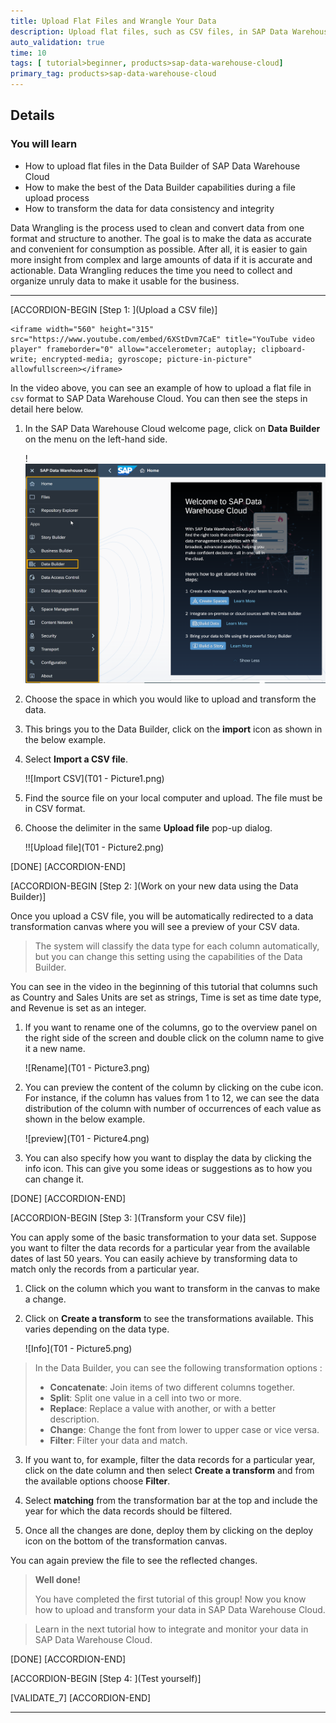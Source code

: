 ```yaml
---
title: Upload Flat Files and Wrangle Your Data
description: Upload flat files, such as CSV files, in SAP Data Warehouse Cloud and then transform the data using the Data Builder.
auto_validation: true
time: 10
tags: [ tutorial>beginner, products>sap-data-warehouse-cloud]
primary_tag: products>sap-data-warehouse-cloud
---
```



## Details
### You will learn
- How to upload flat files in the Data Builder of SAP Data Warehouse Cloud
- How to make the best of the Data Builder capabilities during a file upload process
- How to transform the data for data consistency and integrity


Data Wrangling is the process used to clean and convert data from one format and structure to another. The goal is to make the data as accurate and convenient for consumption as possible. After all, it is easier to gain more insight from complex and large amounts of data if it is accurate and actionable. Data Wrangling reduces the time you need to collect and organize unruly data to make it usable for the business.

---

[ACCORDION-BEGIN [Step 1: ](Upload a CSV file)]

    <iframe width="560" height="315" src="https://www.youtube.com/embed/6XStDvm7CaE" title="YouTube video player" frameborder="0" allow="accelerometer; autoplay; clipboard-write; encrypted-media; gyroscope; picture-in-picture" allowfullscreen></iframe>

In the video above, you can see an example of how to upload a flat file in `csv` format to SAP Data Warehouse Cloud. You can then see the steps in detail here below.

1.	In the SAP Data Warehouse Cloud welcome page, click on **Data Builder** on the menu on the left-hand side.

    !![DWC](New_DWC.png)

2.	Choose the space in which you would like to upload and transform the data.

3.	This brings you to the Data Builder, click on the **import** icon as shown in the below example.

4.	Select **Import a CSV file**.

    !![Import CSV](T01 - Picture1.png)

5.	Find the source file on your local computer and upload. The file must be in CSV format.

6.	Choose the delimiter in the same **Upload file** pop-up dialog.

    !![Upload file](T01 - Picture2.png)



[DONE]
[ACCORDION-END]

[ACCORDION-BEGIN [Step 2: ](Work on your new data using the Data Builder)]

Once you upload a CSV file, you will be automatically redirected to a data transformation canvas where you will see a preview of your CSV data.

> The system will classify the data type for each column automatically, but you can change this setting using the capabilities of the Data Builder.

You can see in the video in the beginning of this tutorial that columns such as Country and Sales Units are set as strings, Time is set as time date type, and Revenue is set as an integer.

1.	If you want to rename one of the columns, go to the overview panel on the right side of the screen and double click on the column name to give it a new name.

    ![Rename](T01 - Picture3.png)

2.	You can preview the content of the column by clicking on the cube icon. For instance, if the column has values from 1 to 12, we can see the data distribution of the column with number of occurrences of each value as shown in the below example.

    ![preview](T01 - Picture4.png)

3.	You can also specify how you want to display the data by clicking the info icon. This can give you some ideas or suggestions as to how you can change it.




[DONE]
[ACCORDION-END]


[ACCORDION-BEGIN [Step 3: ](Transform your CSV file)]

You can apply some of the basic transformation to your data set. Suppose you want to filter the data records for a particular year from the available dates of last 50 years. You can easily achieve by transforming data to match only the records from a particular year.

1.	Click on the column which you want to transform in the canvas to make a change.

2.	Click on **Create a transform** to see the transformations available. This varies depending on the data type.

    ![Info](T01 - Picture5.png)
> In the Data Builder, you can see the following transformation options :
> - **Concatenate**: Join items of two different columns together.
> - **Split**: Split one value in a cell into two or more.
> - **Replace**: Replace a value with another, or with a better description.
> - **Change**: Change the font from lower to upper case or vice versa.
> - **Filter**: Filter your data and match.
>

3.	If you want to, for example, filter the data records for a particular year, click on the date column and then select **Create a transform** and from the available options choose **Filter**.

4.	Select **matching** from the transformation bar at the top and include the year for which the data records should be filtered.

5.	Once all the changes are done, deploy them by clicking on the deploy icon on the bottom of the transformation canvas.

You can again preview the file to see the reflected changes.

> **Well done!**
>
> You have completed the first tutorial of this group! Now you know how to upload and transform your data in SAP Data Warehouse Cloud.

> Learn in the next tutorial how to integrate and monitor your data in SAP Data Warehouse Cloud.


[DONE]
[ACCORDION-END]

[ACCORDION-BEGIN [Step 4: ](Test yourself)]



[VALIDATE_7]
[ACCORDION-END]



---
